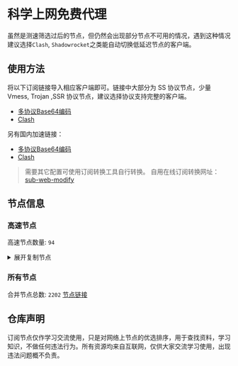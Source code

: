 # 科学上网免费代理

虽然是测速筛选过后的节点，但仍然会出现部分节点不可用的情况，遇到这种情况建议选择`Clash`, `Shadowrocket`之类能自动切换低延迟节点的客户端。

## 使用方法
将以下订阅链接导入相应客户端即可。链接中大部分为 SS 协议节点，少量 Vmess, Trojan ,SSR 协议节点，建议选择协议支持完整的客户端。

- [多协议Base64编码](https://raw.githubusercontent.com/csh77889900/TFP/master/Eternity)
- [Clash](https://raw.githubusercontent.com/csh77889900/TFP/master/Eternity.yaml)

另有国内加速链接：

- [多协议Base64编码](https://fastly.jsdelivr.net/gh/csh77889900/TFP@master/Eternity)
- [Clash](https://fastly.jsdelivr.net/gh/csh77889900/TFP@master/Eternity.yaml)


>需要其它配置可使用订阅转换工具自行转换。
>自用在线订阅转换网址：[sub-web-modify](https://sub.v1.mk/)

## 节点信息
### 高速节点
高速节点数量: `94`
<details>
  <summary>展开复制节点</summary>

    vmess://eyJ2IjoiMiIsInBzIjoi8J+Hr/Cfh7UgSmFwYW4oQ2hhdEdQVCkgNDcgVEdAU1NSU1VCIiwiYWRkIjoianA4MC5mZWU2ODQxNGExNGUuc2FuZmVuMDA0Lm1lIiwicG9ydCI6IjgwIiwidHlwZSI6Im5vbmUiLCJpZCI6IjY5MmJmZmU5LTAxYjctNGUwYi1hYTQ0LWJiYmE4NjdkNjdlMSIsImFpZCI6IjAiLCJuZXQiOiJ3cyIsInBhdGgiOiIvemgtY24iLCJob3N0IjoianA4MC5mZWU2ODQxNGExNGUuc2FuZmVuMDA0Lm1lIiwidGxzIjoiIn0=
    trojan://aee18ba5-652d-4f9b-86ad-b534475bd268@awsjp.superjj.cc:443?allowInsecure=1&sni=datajp.steamdownload.top#%F0%9F%87%AF%F0%9F%87%B5%20%E6%97%A5%E6%9C%AC%20053
    vmess://eyJ2IjoiMiIsInBzIjoi8J+Hr/Cfh7Ug5pel5pysXzA0MjIwNTIiLCJhZGQiOiI0NS44OC40My4xMzMiLCJwb3J0IjoiNTA4MDEiLCJ0eXBlIjoibm9uZSIsImlkIjoiNDE4MDQ4YWYtYTI5My00Yjk5LTliMGMtOThjYTM1ODBkZDI0IiwiYWlkIjoiNjQiLCJuZXQiOiJ0Y3AiLCJwYXRoIjoiLyIsImhvc3QiOiJkYXRhanAuc3RlYW1kb3dubG9hZC50b3AiLCJ0bHMiOiIifQ==
    ss://YWVzLTI1Ni1jZmI6YW1hem9uc2tyMDU@43.206.240.195:443#%F0%9F%87%AF%F0%9F%87%B5%20_JP_%E6%97%A5%E6%9C%AC%202
    vmess://eyJ2IjoiMiIsInBzIjoi8J+Hr/Cfh7Ug5pel5pysXzA0MjIwNjQiLCJhZGQiOiI0NS44OC40My4yMzUiLCJwb3J0IjoiNDYwMDIiLCJ0eXBlIjoibm9uZSIsImlkIjoiNDE4MDQ4YWYtYTI5My00Yjk5LTliMGMtOThjYTM1ODBkZDI0IiwiYWlkIjoiNjQiLCJuZXQiOiJ0Y3AiLCJwYXRoIjoiLyIsImhvc3QiOiJkYXRhanAuc3RlYW1kb3dubG9hZC50b3AiLCJ0bHMiOiIifQ==
    ss://Y2hhY2hhMjAtaWV0Zi1wb2x5MTMwNTo3NTA0ZTc2Yi1hZWI1LTRlMTYtYThlOS02YjM2YWVlNGI2MjU@jp-03.cn2.run:10000#%F0%9F%87%AF%F0%9F%87%B5%20%E6%97%A5%E6%9C%AC%20057
    ss://YWVzLTI1Ni1nY206eXk1OTU3MjE@131.186.21.62:4433#%F0%9F%87%B0%F0%9F%87%B7%20KR-131.186.21.62-046...
    ss://Y2hhY2hhMjAtaWV0ZjpIdWNsb3VkMTI@54.180.82.158:6983#%F0%9F%87%B0%F0%9F%87%B7%20%E9%9F%A9%E5%9B%BD%20010
    vmess://eyJ2IjoiMiIsInBzIjoi8J+Hr/Cfh7Ug5pel5pysIDA1MCIsImFkZCI6IjE5OC4xMy40My4xOTIiLCJwb3J0IjoiNzAwMCIsInR5cGUiOiJub25lIiwiaWQiOiJhNjg5OTU1My02MWRiLTM2YjUtYWEzYy0yZWE5YTNmYmU4NjMiLCJhaWQiOiIyIiwibmV0Ijoid3MiLCJwYXRoIjoiL25vdGVib29rLWpwIiwiaG9zdCI6Im5vZGUtMTIxLTI2LmVuZy5hdWJ1cm4uZWR1IiwidGxzIjoiIn0=
    vmess://eyJ2IjoiMiIsInBzIjoi8J+Hr/Cfh7UgSlAtMTM5LjE2Mi45MS4xMDYtMTEzNSIsImFkZCI6InZqcDIuMGJhZC5jb20iLCJwb3J0IjoiNDQzIiwidHlwZSI6Im5vbmUiLCJpZCI6IjkyNzA5NGQzLWQ2NzgtNDc2My04NTkxLWUyNDBkMGJjYWU4NyIsImFpZCI6IjAiLCJuZXQiOiJ3cyIsInBhdGgiOiIvY2hhdCIsImhvc3QiOiJ2anAyLjBiYWQuY29tIiwidGxzIjoidGxzIn0=
    trojan://d5a36ce9-6806-4c57-935e-b80ee18389da@awsjp1.untilmu.com:443?allowInsecure=0&sni=awsjp1.untilmu.com#%F0%9F%87%AF%F0%9F%87%B5%20_JP_%E6%97%A5%E6%9C%AC%205
    trojan://be8b8f45-a290-4405-8699-ffeb07f3ee24@16.162.44.241:443?allowInsecure=0&sni=16-163-218-240.nhost.00cdn.com#%F0%9F%87%AD%F0%9F%87%B0%20Hong%20Kong%2005%20TG%40SSRSUB
    ss://Y2hhY2hhMjAtaWV0Zi1wb2x5MTMwNTphMmYzZTk4Ny1mOTg3LTRiZWUtOWI3Yy1lODVmMThjNzc1ODA@223.109.67.30:777#%F0%9F%87%AD%F0%9F%87%B0%20Relay%20%F0%9F%87%AD%F0%9F%87%B0%20Hong%20Kong%2074%20...
    ss://Y2hhY2hhMjAtaWV0Zi1wb2x5MTMwNTphMmYzZTk4Ny1mOTg3LTRiZWUtOWI3Yy1lODVmMThjNzc1ODA@223.111.114.252:788#%F0%9F%87%AD%F0%9F%87%B0%20Relay%20%F0%9F%87%AD%F0%9F%87%B0%20Hong%20Kong%2075%20...
    vmess://eyJ2IjoiMiIsInBzIjoi8J+HrfCfh7AgX/Cfh63wn4ewX0hLX+mmmea4r1/np5HmioDnvZHnu5xfMSIsImFkZCI6IjE1Ni4yNDUuOC4yMjQiLCJwb3J0IjoiNDk5MjQiLCJ0eXBlIjoibm9uZSIsImlkIjoiNDE4MDQ4YWYtYTI5My00Yjk5LTliMGMtOThjYTM1ODBkZDI0IiwiYWlkIjoiNjQiLCJuZXQiOiJ0Y3AiLCJwYXRoIjoiLyIsImhvc3QiOiIxNi0xNjMtMjE4LTI0MC5uaG9zdC4wMGNkbi5jb20iLCJ0bHMiOiIifQ==
    vmess://eyJ2IjoiMiIsInBzIjoi8J+HuPCfh6wgUmVsYXkg8J+HuPCfh6wgU2luZ2Fwb3JlKENoYS4uLl9fIiwiYWRkIjoiMjIzLjExMS4xODMuMTIyIiwicG9ydCI6IjQwMDQxIiwidHlwZSI6Im5vbmUiLCJpZCI6IjFjZDlkNDhlLTQ1NDctNGFjOS04MjgwLWRkZGNiMDZmMzg5MiIsImFpZCI6IjAiLCJuZXQiOiJ3cyIsInBhdGgiOiIvcXdlMTIzMzIxZXdxIiwiaG9zdCI6IiIsInRscyI6IiJ9
    vmess://eyJ2IjoiMiIsInBzIjoi8J+HrfCfh7Ag6aaZ5rivXzA0MjIwMTkiLCJhZGQiOiIxNTYuMjQ1LjguMjQ2IiwicG9ydCI6IjQ5OTIwIiwidHlwZSI6Im5vbmUiLCJpZCI6Ijk2NGJmNDk5LTllYzAtNDM3OC05MmI2LTg3ZDhkODYxYjJkMCIsImFpZCI6IjY0IiwibmV0IjoidGNwIiwicGF0aCI6Ii9xd2UxMjMzMjFld3EiLCJob3N0IjoiIiwidGxzIjoiIn0=
    ss://Y2hhY2hhMjAtaWV0Zi1wb2x5MTMwNTphMmYzZTk4Ny1mOTg3LTRiZWUtOWI3Yy1lODVmMThjNzc1ODA@223.109.67.28:652#%F0%9F%87%AF%F0%9F%87%B5%20Relay%20%F0%9F%87%AF%F0%9F%87%B5%20Japan%28ChatGPT...______
    vmess://eyJ2IjoiMiIsInBzIjoi8J+HrfCfh7Ag6aaZ5rivXzA0MjIwMTgiLCJhZGQiOiIxNTYuMjQ1LjguMTk2IiwicG9ydCI6IjQyMjk0IiwidHlwZSI6Im5vbmUiLCJpZCI6IjIwYjMwOTE2LWUyMDMtNDEyZS04ZWMwLTkwMGYzYWNkNTEyOCIsImFpZCI6IjY0IiwibmV0IjoidGNwIiwicGF0aCI6Ii9xd2UxMjMzMjFld3EiLCJob3N0IjoiIiwidGxzIjoiIn0=
    vmess://eyJ2IjoiMiIsInBzIjoi8J+HrfCfh7Ag6aaZ5rivXzA0MjIwMjEiLCJhZGQiOiIxNTYuMjQ1LjguMjUiLCJwb3J0IjoiNDk5MjAiLCJ0eXBlIjoibm9uZSIsImlkIjoiZjlmYTNhOWMtZjdkNS00MTRmLTg4ZTYtNjk3MDU4NWQ5OTQ5IiwiYWlkIjoiNjQiLCJuZXQiOiJ0Y3AiLCJwYXRoIjoiL3F3ZTEyMzMyMWV3cSIsImhvc3QiOiIiLCJ0bHMiOiIifQ==
    ss://Y2hhY2hhMjAtaWV0Zi1wb2x5MTMwNTphMmYzZTk4Ny1mOTg3LTRiZWUtOWI3Yy1lODVmMThjNzc1ODA@223.111.113.195:820#%F0%9F%87%AD%F0%9F%87%B0%20Relay%20%F0%9F%87%AD%F0%9F%87%B0%20Hong%20Kong%2073%20...
    vmess://eyJ2IjoiMiIsInBzIjoi8J+HrfCfh7Ag6aaZ5rivXzA0MjIwMTciLCJhZGQiOiIxNTYuMjQ1LjguNjYiLCJwb3J0IjoiNDk1MTkiLCJ0eXBlIjoibm9uZSIsImlkIjoiNWE0ZDY5YWQtMjBhOS00OTQxLWIyMjMtODdiYmQwOWY1ZjUyIiwiYWlkIjoiNjQiLCJuZXQiOiJ0Y3AiLCJwYXRoIjoiL3F3ZTEyMzMyMWV3cSIsImhvc3QiOiIiLCJ0bHMiOiIifQ==
    vmess://eyJ2IjoiMiIsInBzIjoi8J+HrfCfh7AgSG9uZyBLb25nIDM2IFRHQG5vLi4uIiwiYWRkIjoiNTguMTUzLjEzMi4xNzEiLCJwb3J0IjoiNDAwNDQiLCJ0eXBlIjoibm9uZSIsImlkIjoiMWNkOWQ0OGUtNDU0Ny00YWM5LTgyODAtZGRkY2IwNmYzODkyIiwiYWlkIjoiMCIsIm5ldCI6IndzIiwicGF0aCI6Ii9xd2UxMjMzMjFld3EiLCJob3N0IjoiIiwidGxzIjoiIn0=
    vmess://eyJ2IjoiMiIsInBzIjoi8J+HrfCfh7AgSG9uZyBLb25nIDQ0IFRHQG5vLi4uIiwiYWRkIjoiMTIzLjIwMy4yMTcuNDMiLCJwb3J0IjoiNDAwMDMiLCJ0eXBlIjoibm9uZSIsImlkIjoiMWNkOWQ0OGUtNDU0Ny00YWM5LTgyODAtZGRkY2IwNmYzODkyIiwiYWlkIjoiMCIsIm5ldCI6IndzIiwicGF0aCI6Ii9xd2UxMjMzMjFld3EiLCJob3N0IjoiIiwidGxzIjoiIn0=
    vmess://eyJ2IjoiMiIsInBzIjoi8J+HrfCfh7AgSG9uZyBLb25nIDQyIFRHQG5vLi4uIiwiYWRkIjoiMjE4LjEwMy4yMTQuNjUiLCJwb3J0IjoiMTU1NTUiLCJ0eXBlIjoibm9uZSIsImlkIjoiMWNkOWQ0OGUtNDU0Ny00YWM5LTgyODAtZGRkY2IwNmYzODkyIiwiYWlkIjoiMCIsIm5ldCI6IndzIiwicGF0aCI6Ii9xd2UxMjMzMjFld3EiLCJob3N0IjoiIiwidGxzIjoiIn0=
    vmess://eyJ2IjoiMiIsInBzIjoi8J+HrfCfh7Ag6aaZ5rivXzA0MjIwMjAiLCJhZGQiOiIxNTYuMjQ1LjguMTY2IiwicG9ydCI6IjQ5OTIwIiwidHlwZSI6Im5vbmUiLCJpZCI6ImI4ZGYzZWYxLTg4N2YtNGVlNC04NTVmLTRmODA0MTZjMjQ2NCIsImFpZCI6IjY0IiwibmV0IjoidGNwIiwicGF0aCI6Ii9xd2UxMjMzMjFld3EiLCJob3N0IjoiIiwidGxzIjoiIn0=
    vmess://eyJ2IjoiMiIsInBzIjoi8J+HuPCfh6wg5paw5Yqg5Z2hXzA0MjIwNDUiLCJhZGQiOiI1MS43OS4yNDkuMjMiLCJwb3J0IjoiMTAwMDAiLCJ0eXBlIjoibm9uZSIsImlkIjoiNzAyYjRhZmEtZGRkNC0xMWVkLWFlYWUtNjc1NzZkNmYxNDFhIiwiYWlkIjoiMCIsIm5ldCI6IndzIiwicGF0aCI6Ii92cG5qYW50aXQiLCJob3N0IjoiIiwidGxzIjoiIn0=
    vmess://eyJ2IjoiMiIsInBzIjoi8J+HuPCfh6wg5paw5Yqg5Z2hXzA0MjI5NDgiLCJhZGQiOiIxMzkuNTkuOTkuMjQzIiwicG9ydCI6IjgwIiwidHlwZSI6Im5vbmUiLCJpZCI6IjFkMWMxZDk0LTY5ODctNDY1OC1hNGRjLTg4MjFhMzBmZTdlMCIsImFpZCI6IjAiLCJuZXQiOiJ3cyIsInBhdGgiOiIvdm1lc3MiLCJob3N0IjoiIiwidGxzIjoiIn0=
    vmess://eyJ2IjoiMiIsInBzIjoi8J+HuPCfh6wg5paw5Yqg5Z2hIDAxMiIsImFkZCI6IjQ1LjMyLjEwOS40MiIsInBvcnQiOiI4MCIsInR5cGUiOiJub25lIiwiaWQiOiJhNjg5OTU1My02MWRiLTM2YjUtYWEzYy0yZWE5YTNmYmU4NjMiLCJhaWQiOiIyIiwibmV0Ijoid3MiLCJwYXRoIjoiL2hvbWVwYWdlL25vdGVwYWQiLCJob3N0IjoiNDUuMzIuMTA5LjQyIiwidGxzIjoiIn0=
    ss://Y2hhY2hhMjAtaWV0Zi1wb2x5MTMwNTphMmYzZTk4Ny1mOTg3LTRiZWUtOWI3Yy1lODVmMThjNzc1ODA@223.111.114.233:654#%F0%9F%87%AF%F0%9F%87%B5%20Relay%20%F0%9F%87%AF%F0%9F%87%B5%20Japan%28ChatGPT...____
    vmess://eyJ2IjoiMiIsInBzIjoi8J+Hr/Cfh7Ug5pel5pysXzA0MjIwMzIiLCJhZGQiOiIxNTAuMjMwLjU4LjIyNyIsInBvcnQiOiIxNjY1MCIsInR5cGUiOiJub25lIiwiaWQiOiJkNjZhNDdmMi01MTM2LTQ5MmMtYzgyYS03NDgzNWJiMDNhNzYiLCJhaWQiOiIwIiwibmV0IjoidGNwIiwicGF0aCI6Ii9ob21lcGFnZS9ub3RlcGFkIiwiaG9zdCI6IjQ1LjMyLjEwOS40MiIsInRscyI6IiJ9
    trojan://25b93177-65ea-482a-8966-c9edd468fe1d@awssg2.untilmu.com:443?allowInsecure=0&sni=awssg2.untilmu.com#%F0%9F%87%B8%F0%9F%87%AC%20_SG_%E6%96%B0%E5%8A%A0%E5%9D%A1
    ss://YWVzLTI1Ni1jZmI6ZUlXMERuazY5NDU0ZTZuU3d1c3B2OURtUzIwMXRRMEQ@139.162.5.19:8099#%F0%9F%87%B8%F0%9F%87%AC%20SG-139.162.5.19-0808...
    vmess://eyJ2IjoiMiIsInBzIjoi8J+Hr/Cfh7Ug5pel5pysIDA0NSIsImFkZCI6IjE0MS4xNDcuMTUzLjI0NCIsInBvcnQiOiI0MTU0NSIsInR5cGUiOiJub25lIiwiaWQiOiJkNDdkNzEzNS0wOTU0LTQ2YWItYTE5MC0xN2I2Yzg2MzBhODUiLCJhaWQiOiIwIiwibmV0IjoidGNwIiwicGF0aCI6Ii8iLCJob3N0IjoiYXdzc2cyLnVudGlsbXUuY29tIiwidGxzIjoiIn0=
    vmess://eyJ2IjoiMiIsInBzIjoi8J+HrfCfh7AgSG9uZyBLb25nIDM1IFRHQG5vLi4uIiwiYWRkIjoiNDIuMi4xMTkuMTY4IiwicG9ydCI6IjQwMDA4IiwidHlwZSI6Im5vbmUiLCJpZCI6IjFjZDlkNDhlLTQ1NDctNGFjOS04MjgwLWRkZGNiMDZmMzg5MiIsImFpZCI6IjAiLCJuZXQiOiJ3cyIsInBhdGgiOiIvcXdlMTIzMzIxZXdxIiwiaG9zdCI6IiIsInRscyI6IiJ9
    vmess://eyJ2IjoiMiIsInBzIjoi8J+HsPCfh7cg6Z+p5Zu9XzA0MjIwMDEiLCJhZGQiOiIxNDAuMjM4LjEuMTE3IiwicG9ydCI6IjgwIiwidHlwZSI6Im5vbmUiLCJpZCI6ImM0YTY5NTJlLTEzOGEtM2ZlOS04MDNiLThmMmQyZGQwMjU0YiIsImFpZCI6IjAiLCJuZXQiOiJ3cyIsInBhdGgiOiIvNGdtcCIsImhvc3QiOiIiLCJ0bHMiOiIifQ==
    vmess://eyJ2IjoiMiIsInBzIjoi8J+Hr/Cfh7Ug5pel5pysLTgw56uv5Y+jIiwiYWRkIjoiaGt0LjUyMTQ3LnRvcCIsInBvcnQiOiI4MCIsInR5cGUiOiJub25lIiwiaWQiOiJiZThiOGY0NS1hMjkwLTQ0MDUtODY5OS1mZmViMDdmM2VlMjQiLCJhaWQiOiIwIiwibmV0Ijoid3MiLCJwYXRoIjoiL3lmamMvanAxIiwiaG9zdCI6InRsdS5kbC5kZWxpdmVyeS5tcC5taWNyb3NvZnQuY29tIiwidGxzIjoiIn0=
    vmess://eyJ2IjoiMiIsInBzIjoi8J+HrfCfh7AgSG9uZyBLb25nIDg4IFRHQG5vLi4uIiwiYWRkIjoiMjEwLjYuMzguMTg2IiwicG9ydCI6IjEyMjIyIiwidHlwZSI6Im5vbmUiLCJpZCI6IjFjZDlkNDhlLTQ1NDctNGFjOS04MjgwLWRkZGNiMDZmMzg5MiIsImFpZCI6IjAiLCJuZXQiOiJ3cyIsInBhdGgiOiIvcXdlMTIzMzIxZXdxIiwiaG9zdCI6IiIsInRscyI6IiJ9
    vmess://eyJ2IjoiMiIsInBzIjoi8J+HsPCfh7cg6Z+p5Zu9XzA0MjIwMTEiLCJhZGQiOiIxNDQuMjQuNzIuMTI1IiwicG9ydCI6IjM5ODY3IiwidHlwZSI6Im5vbmUiLCJpZCI6IjFjMWQ5NGRjLWU3OWItNGEyNC1kYzlmLTdhZmE5MjUzOWE4MCIsImFpZCI6IjAiLCJuZXQiOiJ0Y3AiLCJwYXRoIjoiL3F3ZTEyMzMyMWV3cSIsImhvc3QiOiIiLCJ0bHMiOiIifQ==
    trojan://db75cc15-17fc-480c-af6f-773169fc93f4@jp-tk-31.fuckjdieng.uk:50126?allowInsecure=0#%F0%9F%87%AF%F0%9F%87%B5%20JP-18.177.124.194-08...
    vmess://eyJ2IjoiMiIsInBzIjoi8J+HuPCfh6wg5paw5Yqg5Z2hXzA0MjIwNjgiLCJhZGQiOiIxNS4yMzUuMTQwLjU0IiwicG9ydCI6IjEwMDAwIiwidHlwZSI6Im5vbmUiLCJpZCI6IjkyOWI5ODFhLWRkZDQtMTFlZC1hODAyLTE3NjIxMGQzNzI5YiIsImFpZCI6IjAiLCJuZXQiOiJ3cyIsInBhdGgiOiIvdnBuamFudGl0IiwiaG9zdCI6IiIsInRscyI6IiJ9
    ss://YWVzLTI1Ni1nY206WTZSOXBBdHZ4eHptR0M@85.208.108.21:5601#%F0%9F%87%AF%F0%9F%87%B5%20%E6%97%A5%E6%9C%AC%20010
    ss://YWVzLTI1Ni1jZmI6YW1hem9uc2tyMDU@43.201.14.240:443#%F0%9F%87%B0%F0%9F%87%B7%20_KR_%E9%9F%A9%E5%9B%BD
    vmess://eyJ2IjoiMiIsInBzIjoi8J+Hr/Cfh7Ug5pel5pysXzA0MjIwMTAiLCJhZGQiOiIxMzEuMTg2LjQxLjE5MiIsInBvcnQiOiIyNjI5NyIsInR5cGUiOiJub25lIiwiaWQiOiJiMGVkNmViNy1kYzMwLTQ4OTctZGY1MC1jMmMxZDRlZTZlOTEiLCJhaWQiOiIwIiwibmV0IjoidGNwIiwicGF0aCI6Ii92cG5qYW50aXQiLCJob3N0IjoiIiwidGxzIjoiIn0=
    vmess://eyJ2IjoiMiIsInBzIjoi8J+HrfCfh7AgSG9uZyBLb25nIDA3IFRHQFNTUlNVQiIsImFkZCI6Im4xNjgxOTYyNzgzLmFxZGlzcnYuY24iLCJwb3J0IjoiNDQzIiwidHlwZSI6Im5vbmUiLCJpZCI6IjNiNDc5ZTgyLWVjMGMtNGVhNy1hZGQ0LWFiMmM1N2QyNDNjOSIsImFpZCI6IjAiLCJuZXQiOiJ3cyIsInBhdGgiOiIvIiwiaG9zdCI6Im4xNjgxOTYyNzgzLmFxZGlzcnYuY24iLCJ0bHMiOiJ0bHMifQ==
    vmess://eyJ2IjoiMiIsInBzIjoi8J+HuvCfh7gg576O5Zu9IDA5NCIsImFkZCI6Im5ldzMuaHVjbG91ZC1kbnMueHl6IiwicG9ydCI6IjQ0MyIsInR5cGUiOiJub25lIiwiaWQiOiIxYzhhZDNmMi04MzVjLTRmZGEtYjliNi04ODFkM2NhZGZkOGUiLCJhaWQiOiIwIiwibmV0Ijoid3MiLCJwYXRoIjoiLyIsImhvc3QiOiJuZXczLmh1Y2xvdWQtZG5zLnh5eiIsInRscyI6InRscyJ9
    vmess://eyJ2IjoiMiIsInBzIjoi8J+HuvCfh7gg576O5Zu9XzA0MjI3OTciLCJhZGQiOiIxOTguMi4yMDguODIiLCJwb3J0IjoiNTAwMDIiLCJ0eXBlIjoibm9uZSIsImlkIjoiNDE4MDQ4YWYtYTI5My00Yjk5LTliMGMtOThjYTM1ODBkZDI0IiwiYWlkIjoiNjQiLCJuZXQiOiJ0Y3AiLCJwYXRoIjoiLyIsImhvc3QiOiJuZXczLmh1Y2xvdWQtZG5zLnh5eiIsInRscyI6IiJ9
    vmess://eyJ2IjoiMiIsInBzIjoi8J+HuvCfh7ggX1VTX+e+juWbvSAxNyIsImFkZCI6IjE5OC4yLjIwOC44NCIsInBvcnQiOiI1MDAwMiIsInR5cGUiOiJub25lIiwiaWQiOiI0MTgwNDhhZi1hMjkzLTRiOTktOWIwYy05OGNhMzU4MGRkMjQiLCJhaWQiOiI2NCIsIm5ldCI6InRjcCIsInBhdGgiOiIvIiwiaG9zdCI6Im5ldzMuaHVjbG91ZC1kbnMueHl6IiwidGxzIjoiIn0=
    vmess://eyJ2IjoiMiIsInBzIjoi8J+HuvCfh7gg576O5Zu9XzA0MjI2NzciLCJhZGQiOiIxOTguMi4yMzIuMTc1IiwicG9ydCI6IjU0MzQyIiwidHlwZSI6Im5vbmUiLCJpZCI6IjQxODA0OGFmLWEyOTMtNGI5OS05YjBjLTk4Y2EzNTgwZGQyNCIsImFpZCI6IjY0IiwibmV0IjoidGNwIiwicGF0aCI6Ii8iLCJob3N0IjoibmV3My5odWNsb3VkLWRucy54eXoiLCJ0bHMiOiIifQ==
    vmess://eyJ2IjoiMiIsInBzIjoi8J+HuvCfh7gg576O5Zu9XzA0MjIxMDM3IiwiYWRkIjoiNDUuODYuNzguMTUxIiwicG9ydCI6IjQ3NjcxIiwidHlwZSI6Im5vbmUiLCJpZCI6IjQxODA0OGFmLWEyOTMtNGI5OS05YjBjLTk4Y2EzNTgwZGQyNCIsImFpZCI6IjY0IiwibmV0IjoidGNwIiwicGF0aCI6Ii8iLCJob3N0IjoibmV3My5odWNsb3VkLWRucy54eXoiLCJ0bHMiOiIifQ==
    vmess://eyJ2IjoiMiIsInBzIjoi8J+HuvCfh7gg576O5Zu9XzA0MjIxMDM4IiwiYWRkIjoiNDUuMTUuMTQ0LjczIiwicG9ydCI6IjU0NDkyIiwidHlwZSI6Im5vbmUiLCJpZCI6IjQxODA0OGFmLWEyOTMtNGI5OS05YjBjLTk4Y2EzNTgwZGQyNCIsImFpZCI6IjY0IiwibmV0IjoidGNwIiwicGF0aCI6Ii8iLCJob3N0IjoibmV3My5odWNsb3VkLWRucy54eXoiLCJ0bHMiOiIifQ==
    vmess://eyJ2IjoiMiIsInBzIjoi8J+HuvCfh7gg576O5Zu9XzA0MjIzMzU5IiwiYWRkIjoiMTM3LjE3NS4xOC4xMDkiLCJwb3J0IjoiNTAwMDQiLCJ0eXBlIjoibm9uZSIsImlkIjoiNDE4MDQ4YWYtYTI5My00Yjk5LTliMGMtOThjYTM1ODBkZDI0IiwiYWlkIjoiNjQiLCJuZXQiOiJ0Y3AiLCJwYXRoIjoiLyIsImhvc3QiOiJuZXczLmh1Y2xvdWQtZG5zLnh5eiIsInRscyI6IiJ9
    vmess://eyJ2IjoiMiIsInBzIjoi8J+HuvCfh7gg576O5Zu9XzA0MjIxMDk4IiwiYWRkIjoiMTk4LjE2LjQ1LjE2NSIsInBvcnQiOiI1MzM5MiIsInR5cGUiOiJub25lIiwiaWQiOiI0MTgwNDhhZi1hMjkzLTRiOTktOWIwYy05OGNhMzU4MGRkMjQiLCJhaWQiOiI2NCIsIm5ldCI6InRjcCIsInBhdGgiOiIvIiwiaG9zdCI6Im5ldzMuaHVjbG91ZC1kbnMueHl6IiwidGxzIjoiIn0=
    vmess://eyJ2IjoiMiIsInBzIjoi8J+HuvCfh7gg576O5Zu9XzA0MjI3ODIiLCJhZGQiOiIxOTguMi4yMDguMTgzIiwicG9ydCI6IjM1NDAyIiwidHlwZSI6Im5vbmUiLCJpZCI6IjQxODA0OGFmLWEyOTMtNGI5OS05YjBjLTk4Y2EzNTgwZGQyNCIsImFpZCI6IjY0IiwibmV0IjoidGNwIiwicGF0aCI6Ii8iLCJob3N0IjoibmV3My5odWNsb3VkLWRucy54eXoiLCJ0bHMiOiIifQ==
    vmess://eyJ2IjoiMiIsInBzIjoi8J+HuvCfh7gg576O5Zu9XzA0MjIyMDAiLCJhZGQiOiIxMDcuMTQ4LjE5NS4xNSIsInBvcnQiOiI1MDAxNCIsInR5cGUiOiJub25lIiwiaWQiOiI0MTgwNDhhZi1hMjkzLTRiOTktOWIwYy05OGNhMzU4MGRkMjQiLCJhaWQiOiI2NCIsIm5ldCI6InRjcCIsInBhdGgiOiIvIiwiaG9zdCI6Im5ldzMuaHVjbG91ZC1kbnMueHl6IiwidGxzIjoiIn0=
    vmess://eyJ2IjoiMiIsInBzIjoi8J+HuvCfh7gg576O5Zu9XzA0MjIyODciLCJhZGQiOiIxNDIuNC45OS42OSIsInBvcnQiOiI0MTE2OSIsInR5cGUiOiJub25lIiwiaWQiOiJiNjVkYTRhZi1hMTJhLTRhNTktOTMxNi00NTQ5ZTEyYmE2MmMiLCJhaWQiOiI2NCIsIm5ldCI6InRjcCIsInBhdGgiOiIvIiwiaG9zdCI6Im5ldzMuaHVjbG91ZC1kbnMueHl6IiwidGxzIjoiIn0=
    vmess://eyJ2IjoiMiIsInBzIjoi8J+HuvCfh7gg576O5Zu9XzA0MjIzMTQiLCJhZGQiOiI2NC4zMi40LjU5IiwicG9ydCI6IjQyMTc1IiwidHlwZSI6Im5vbmUiLCJpZCI6Ijg2NTMwMDRmLWRlNjctNDRjMi05Y2NlLWUwODMwOTMzZmIwMyIsImFpZCI6IjY0IiwibmV0IjoidGNwIiwicGF0aCI6Ii8iLCJob3N0IjoibmV3My5odWNsb3VkLWRucy54eXoiLCJ0bHMiOiIifQ==
    vmess://eyJ2IjoiMiIsInBzIjoi8J+HuvCfh7gg576O5Zu9XzA0MjIxMDUxIiwiYWRkIjoiMTA4LjE4Ni4xMTYuMTczIiwicG9ydCI6IjU1MDA1IiwidHlwZSI6Im5vbmUiLCJpZCI6IjQxODA0OGFmLWEyOTMtNGI5OS05YjBjLTk4Y2EzNTgwZGQyNCIsImFpZCI6IjY0IiwibmV0IjoidGNwIiwicGF0aCI6Ii8iLCJob3N0IjoibmV3My5odWNsb3VkLWRucy54eXoiLCJ0bHMiOiIifQ==
    vmess://eyJ2IjoiMiIsInBzIjoi8J+HqPCfh6Yg5Yqg5ou/5aSnXzA0MjIwMTkiLCJhZGQiOiIyMy4yMjcuMzguMzkiLCJwb3J0IjoiODg4MCIsInR5cGUiOiJub25lIiwiaWQiOiI1NmEyMTg4Yi0yYWI3LTQwMmMtYjliOC0zNDg0N2ZkZjA5NTgiLCJhaWQiOiIwIiwibmV0Ijoid3MiLCJwYXRoIjoiLyIsImhvc3QiOiJsZy50cnVtcDIwMjMubmV0IiwidGxzIjoiIn0=
    vmess://eyJ2IjoiMiIsInBzIjoi8J+HuvCfh7gg576O5Zu9XzA0MjIxMDgiLCJhZGQiOiI0NS44Ni4xMS4xOTkiLCJwb3J0IjoiNDQxMDEiLCJ0eXBlIjoibm9uZSIsImlkIjoiNDE4MDQ4YWYtYTI5My00Yjk5LTliMGMtOThjYTM1ODBkZDI0IiwiYWlkIjoiNjQiLCJuZXQiOiJ0Y3AiLCJwYXRoIjoiLyIsImhvc3QiOiJsZy50cnVtcDIwMjMubmV0IiwidGxzIjoiIn0=
    vmess://eyJ2IjoiMiIsInBzIjoi8J+HuvCfh7gg576O5Zu9XzA0MjIxMDM5IiwiYWRkIjoiNDUuMTUuMTg1LjExIiwicG9ydCI6IjU0NDkyIiwidHlwZSI6Im5vbmUiLCJpZCI6IjQxODA0OGFmLWEyOTMtNGI5OS05YjBjLTk4Y2EzNTgwZGQyNCIsImFpZCI6IjY0IiwibmV0IjoidGNwIiwicGF0aCI6Ii8iLCJob3N0IjoibGcudHJ1bXAyMDIzLm5ldCIsInRscyI6IiJ9
    vmess://eyJ2IjoiMiIsInBzIjoi8J+HuvCfh7gg576O5Zu9XzA0MjIxNTAiLCJhZGQiOiIxNDIuNC4xMTQuMjMiLCJwb3J0IjoiMzQwMDIiLCJ0eXBlIjoibm9uZSIsImlkIjoiNDE4MDQ4YWYtYTI5My00Yjk5LTliMGMtOThjYTM1ODBkZDI0IiwiYWlkIjoiNjQiLCJuZXQiOiJ0Y3AiLCJwYXRoIjoiLyIsImhvc3QiOiJsZy50cnVtcDIwMjMubmV0IiwidGxzIjoiIn0=
    vmess://eyJ2IjoiMiIsInBzIjoi8J+HuvCfh7gg576O5Zu9XzA0MjIxMDIyIiwiYWRkIjoiMTM3LjE3NS4zLjIyNyIsInBvcnQiOiI1MzAwMiIsInR5cGUiOiJub25lIiwiaWQiOiI0MTgwNDhhZi1hMjkzLTRiOTktOWIwYy05OGNhMzU4MGRkMjQiLCJhaWQiOiI2NCIsIm5ldCI6InRjcCIsInBhdGgiOiIvIiwiaG9zdCI6ImxnLnRydW1wMjAyMy5uZXQiLCJ0bHMiOiIifQ==
    vmess://eyJ2IjoiMiIsInBzIjoi8J+HuvCfh7gg576O5Zu9XzA0MjIxNTUiLCJhZGQiOiIzOC41NC4yNDcuMTIzIiwicG9ydCI6IjU0NDA1IiwidHlwZSI6Im5vbmUiLCJpZCI6IjQxODA0OGFmLWEyOTMtNGI5OS05YjBjLTk4Y2EzNTgwZGQyNCIsImFpZCI6IjY0IiwibmV0IjoidGNwIiwicGF0aCI6Ii8iLCJob3N0IjoibGcudHJ1bXAyMDIzLm5ldCIsInRscyI6IiJ9
    vmess://eyJ2IjoiMiIsInBzIjoi8J+HuvCfh7gg576O5Zu9XzA0MjIxMDM2IiwiYWRkIjoiMTQwLjk5LjU5LjIxMSIsInBvcnQiOiI1MzAzMiIsInR5cGUiOiJub25lIiwiaWQiOiI0MTgwNDhhZi1hMjkzLTRiOTktOWIwYy05OGNhMzU4MGRkMjQiLCJhaWQiOiI2NCIsIm5ldCI6InRjcCIsInBhdGgiOiIvIiwiaG9zdCI6ImxnLnRydW1wMjAyMy5uZXQiLCJ0bHMiOiIifQ==
    vmess://eyJ2IjoiMiIsInBzIjoi8J+HuvCfh7gg576O5Zu9XzA0MjI3MzgiLCJhZGQiOiIxOTguMTYuNDUuMTY4IiwicG9ydCI6IjUzMzkyIiwidHlwZSI6Im5vbmUiLCJpZCI6IjQxODA0OGFmLWEyOTMtNGI5OS05YjBjLTk4Y2EzNTgwZGQyNCIsImFpZCI6IjY0IiwibmV0IjoidGNwIiwicGF0aCI6Ii8iLCJob3N0IjoibGcudHJ1bXAyMDIzLm5ldCIsInRscyI6IiJ9
    vmess://eyJ2IjoiMiIsInBzIjoi8J+HuvCfh7gg576O5Zu9XzA0MjIwMzEiLCJhZGQiOiIxOTguMi4yMDUuNjYiLCJwb3J0IjoiMzA0MDIiLCJ0eXBlIjoibm9uZSIsImlkIjoiNDE4MDQ4YWYtYTI5My00Yjk5LTliMGMtOThjYTM1ODBkZDI0IiwiYWlkIjoiNjQiLCJuZXQiOiJ0Y3AiLCJwYXRoIjoiLyIsImhvc3QiOiJsZy50cnVtcDIwMjMubmV0IiwidGxzIjoiIn0=
    vmess://eyJ2IjoiMiIsInBzIjoi8J+HuvCfh7gg576O5Zu9XzA0MjIyOTAiLCJhZGQiOiIxNDIuNC45OS43MyIsInBvcnQiOiI0MTE2OSIsInR5cGUiOiJub25lIiwiaWQiOiJiNjVkYTRhZi1hMTJhLTRhNTktOTMxNi00NTQ5ZTEyYmE2MmMiLCJhaWQiOiI2NCIsIm5ldCI6InRjcCIsInBhdGgiOiIvIiwiaG9zdCI6ImxnLnRydW1wMjAyMy5uZXQiLCJ0bHMiOiIifQ==
    vmess://eyJ2IjoiMiIsInBzIjoi8J+HuvCfh7gg576O5Zu9XzA0MjIxMzM4IiwiYWRkIjoiMzguNDguMTg1LjEwMyIsInBvcnQiOiI0NzI3MiIsInR5cGUiOiJub25lIiwiaWQiOiI0MTgwNDhhZi1hMjkzLTRiOTktOWIwYy05OGNhMzU4MGRkMjQiLCJhaWQiOiI2NCIsIm5ldCI6InRjcCIsInBhdGgiOiIvIiwiaG9zdCI6ImxnLnRydW1wMjAyMy5uZXQiLCJ0bHMiOiIifQ==
    vmess://eyJ2IjoiMiIsInBzIjoi5pyq55+lIDMwNCIsImFkZCI6IjE5OC4yLjIwNS44MyIsInBvcnQiOiI1MDA0MCIsInR5cGUiOiJub25lIiwiaWQiOiI0MTgwNDhhZi1hMjkzLTRiOTktOWIwYy05OGNhMzU4MGRkMjQiLCJhaWQiOiI2NCIsIm5ldCI6InRjcCIsInBhdGgiOiIvIiwiaG9zdCI6ImxnLnRydW1wMjAyMy5uZXQiLCJ0bHMiOiIifQ==
    vmess://eyJ2IjoiMiIsInBzIjoiNzUzIiwiYWRkIjoiMTA4LjE4Ni41LjI4IiwicG9ydCI6IjU5MDEwIiwidHlwZSI6Im5vbmUiLCJpZCI6IjQxODA0OGFmLWEyOTMtNGI5OS05YjBjLTk4Y2EzNTgwZGQyNCIsImFpZCI6IjY0IiwibmV0IjoidGNwIiwicGF0aCI6Ii8iLCJob3N0IjoibGcudHJ1bXAyMDIzLm5ldCIsInRscyI6IiJ9
    ss://YWVzLTI1Ni1jZmI6MTE2MjY5YTZlMQ@45.58.126.153:19094#%F0%9F%87%BA%F0%9F%87%B8%20United%20States%28ChatG...
    vmess://eyJ2IjoiMiIsInBzIjoi5Lyv5Yip5YW5XzA0MjIwMjUiLCJhZGQiOiIyMDMuMzAuMTkwLjIiLCJwb3J0IjoiODg4MCIsInR5cGUiOiJub25lIiwiaWQiOiI1NmEyMTg4Yi0yYWI3LTQwMmMtYjliOC0zNDg0N2ZkZjA5NTgiLCJhaWQiOiIwIiwibmV0Ijoid3MiLCJwYXRoIjoiLyIsImhvc3QiOiJsZy50cnVtcDIwMjMubmV0IiwidGxzIjoiIn0=
    vmess://eyJ2IjoiMiIsInBzIjoi5Lyv5Yip5YW5XzA0MjIwOTEiLCJhZGQiOiIyMDMuMzAuMTg5LjIiLCJwb3J0IjoiODg4MCIsInR5cGUiOiJub25lIiwiaWQiOiI1NmEyMTg4Yi0yYWI3LTQwMmMtYjliOC0zNDg0N2ZkZjA5NTgiLCJhaWQiOiIwIiwibmV0Ijoid3MiLCJwYXRoIjoiLyIsImhvc3QiOiJsZy50cnVtcDIwMjMubmV0IiwidGxzIjoiIn0=
    vmess://eyJ2IjoiMiIsInBzIjoi8J+HqPCfh74g5aGe5rWm6Lev5pavXzA0MjIwMDUiLCJhZGQiOiIyMDMuMjQuMTA4LjEwMCIsInBvcnQiOiI4ODgwIiwidHlwZSI6Im5vbmUiLCJpZCI6IjU2YTIxODhiLTJhYjctNDAyYy1iOWI4LTM0ODQ3ZmRmMDk1OCIsImFpZCI6IjAiLCJuZXQiOiJ3cyIsInBhdGgiOiIvIiwiaG9zdCI6ImxnLnRydW1wMjAyMy5uZXQiLCJ0bHMiOiIifQ==
    ss://YWVzLTI1Ni1jZmI6ZjhmN2FDemNQS2JzRjhwMw@179.49.5.114:989#EC-179.49.5.114-0766%20%7C...
    vmess://eyJ2IjoiMiIsInBzIjoi8J+Hr/Cfh7UgSmFwYW4oQ2hhdEdQVCkgNDcgVEdAU1NSU1VCIDIiLCJhZGQiOiJqcDgwLmZlZTY4NDE0YTE0ZS5zYW5mZW4wMDQubWUiLCJwb3J0IjoiODAiLCJ0eXBlIjoibm9uZSIsImlkIjoiNjkyYmZmZTktMDFiNy00ZTBiLWFhNDQtYmJiYTg2N2Q2N2UxIiwiYWlkIjoiMCIsIm5ldCI6IndzIiwicGF0aCI6Ii96aC1jbiIsImhvc3QiOiJqcDgwLmZlZTY4NDE0YTE0ZS5zYW5mZW4wMDQubWUiLCJ0bHMiOiIifQ==
    vmess://eyJ2IjoiMiIsInBzIjoi5Lyv5Yip5YW5XzA0MjIwMzYiLCJhZGQiOiIyMDMuMzAuMTg4LjEwMCIsInBvcnQiOiI4ODgwIiwidHlwZSI6Im5vbmUiLCJpZCI6IjU2YTIxODhiLTJhYjctNDAyYy1iOWI4LTM0ODQ3ZmRmMDk1OCIsImFpZCI6IjAiLCJuZXQiOiJ3cyIsInBhdGgiOiIvIiwiaG9zdCI6ImxnLnRydW1wMjAyMy5uZXQiLCJ0bHMiOiIifQ==
    ss://YWVzLTI1Ni1jZmI6YW1hem9uc2tyMDU@43.201.46.199:443#%F0%9F%87%A6%F0%9F%87%BA%20%E6%BE%B3%E5%A4%A7%E5%88%A9%E4%BA%9A-0-0-ss-43.201.46....
    vmess://eyJ2IjoiMiIsInBzIjoi8J+HuvCfh7ggVW5pdGVkIFN0YXRlcyhDaGF0Ry4uLl9fXyIsImFkZCI6IjM4LjkzLjI0Ny42MiIsInBvcnQiOiI4MCIsInR5cGUiOiJub25lIiwiaWQiOiJhNjg5OTU1My02MWRiLTM2YjUtYWEzYy0yZWE5YTNmYmU4NjMiLCJhaWQiOiIyIiwibmV0Ijoid3MiLCJwYXRoIjoiL3RleHRib2svZDZwOTF1IiwiaG9zdCI6InByb2plY3QxLmRlZGljYXRlZC5pMG9vMC5jb20iLCJ0bHMiOiIifQ==
    vmess://eyJ2IjoiMiIsInBzIjoiUmVsYXlfLfCfh6jwn4etQ0hfMTUwMiIsImFkZCI6Im00LjQwMDEwMDEwLnh5eiIsInBvcnQiOiIzNzEyMSIsInR5cGUiOiJub25lIiwiaWQiOiI1NzVlNGQ5Mi0xMDU2LTQ0YzItOGNhYy03NWVmMWM4NTlhZDUiLCJhaWQiOiIwIiwibmV0IjoidGNwIiwicGF0aCI6Ii90ZXh0Ym9rL2Q2cDkxdSIsImhvc3QiOiJwcm9qZWN0MS5kZWRpY2F0ZWQuaTBvbzAuY29tIiwidGxzIjoidGxzIn0=
    vmess://eyJ2IjoiMiIsInBzIjoiaHR0cHMvL3QubWUvdnBuX2lvcy4uLl8gMTAiLCJhZGQiOiIxNDkuMjQ4LjUxLjIwNiIsInBvcnQiOiI3MDAzIiwidHlwZSI6Im5vbmUiLCJpZCI6ImE2ODk5NTUzLTYxZGItMzZiNS1hYTNjLTJlYTlhM2ZiZTg2MyIsImFpZCI6IjIiLCJuZXQiOiJ3cyIsInBhdGgiOiIvaG9tZXBhZ2UvY2l0eSIsImhvc3QiOiIxNDkuMjQ4LjUxLjIwNiIsInRscyI6IiJ9
    ss://YWVzLTI1Ni1jZmI6ZjhmN2FDemNQS2JzRjhwMw@190.120.230.9:989#CL-190.120.230.9-0774%20...
    vmess://eyJ2IjoiMiIsInBzIjoi8J+HpvCfh7og5r6z5aSn5Yip5LqaXzA0MjIwMDQiLCJhZGQiOiJ2YXUxLjBiYWQuY29tIiwicG9ydCI6IjQ0MyIsInR5cGUiOiJub25lIiwiaWQiOiI5MjcwOTRkMy1kNjc4LTQ3NjMtODU5MS1lMjQwZDBiY2FlODciLCJhaWQiOiIwIiwibmV0Ijoid3MiLCJwYXRoIjoiL2NoYXQiLCJob3N0IjoidmF1MS4wYmFkLmNvbSIsInRscyI6InRscyJ9
    ss://YWVzLTI1Ni1jZmI6ZjhmN2FDemNQS2JzRjhwMw@51.15.0.113:989#SA-51.15.0.113-0788%20%7C%20...
    vmess://eyJ2IjoiMiIsInBzIjoi8J+Hq/Cfh7cgX0ZSX+azleWbvSAyIiwiYWRkIjoiNTEuMTk1LjM1LjE0NiIsInBvcnQiOiI1ODgxMiIsInR5cGUiOiJub25lIiwiaWQiOiI0MTgwNDhhZi1hMjkzLTRiOTktOWIwYy05OGNhMzU4MGRkMjQiLCJhaWQiOiI2NCIsIm5ldCI6InRjcCIsInBhdGgiOiIvY2hhdCIsImhvc3QiOiJ2YXUxLjBiYWQuY29tIiwidGxzIjoiIn0=
    ss://YWVzLTEyOC1nY206c2hhZG93c29ja3M@212.102.53.193:443#%F0%9F%87%AC%F0%9F%87%A7%20GB-212.102.53.193-07...
    ss://YWVzLTEyOC1nY206c2hhZG93c29ja3M@212.102.53.198:443#%F0%9F%87%AC%F0%9F%87%A7%20GB-212.102.53.198-07...
    ss://YWVzLTEyOC1nY206c2hhZG93c29ja3M@212.102.53.80:443#%F0%9F%87%AC%F0%9F%87%A7%20GB-212.102.53.80-078...
    ss://YWVzLTEyOC1nY206c2hhZG93c29ja3M@212.102.53.81:443#%F0%9F%87%AC%F0%9F%87%A7%20GB-212.102.53.81-077...
    ss://YWVzLTEyOC1nY206c2hhZG93c29ja3M@212.102.53.79:443#%F0%9F%87%AC%F0%9F%87%A7%20%E8%8B%B1%E5%9B%BD%20004
    vmess://eyJ2IjoiMiIsInBzIjoi8J+Hq/Cfh7cg5rOV5Zu9XzA0MjIwMTMiLCJhZGQiOiI5Mi4yMjIuMjA5LjEwMCIsInBvcnQiOiI0NzAyMSIsInR5cGUiOiJub25lIiwiaWQiOiI0MTgwNDhhZi1hMjkzLTRiOTktOWIwYy05OGNhMzU4MGRkMjQiLCJhaWQiOiI2NCIsIm5ldCI6InRjcCIsInBhdGgiOiIvY2hhdCIsImhvc3QiOiJ2YXUxLjBiYWQuY29tIiwidGxzIjoiIn0=
    vmess://eyJ2IjoiMiIsInBzIjoi8J+HrPCfh6cg6Iux5Zu9XzA0MjIwMDciLCJhZGQiOiI1MS44OS4xMDUuMTc2IiwicG9ydCI6IjU4ODEyIiwidHlwZSI6Im5vbmUiLCJpZCI6IjQxODA0OGFmLWEyOTMtNGI5OS05YjBjLTk4Y2EzNTgwZGQyNCIsImFpZCI6IjY0IiwibmV0IjoidGNwIiwicGF0aCI6Ii9jaGF0IiwiaG9zdCI6InZhdTEuMGJhZC5jb20iLCJ0bHMiOiIifQ==
    

</details>

### 所有节点
合并节点总数: `2202`
[节点链接](https://raw.githubusercontent.com/csh77889900/TFP/master/sub/sub_merge_base64.txt)


## 仓库声明
订阅节点仅作学习交流使用，只是对网络上节点的优选排序，用于查找资料，学习知识，不做任何违法行为。所有资源均来自互联网，仅供大家交流学习使用，出现违法问题概不负责。

